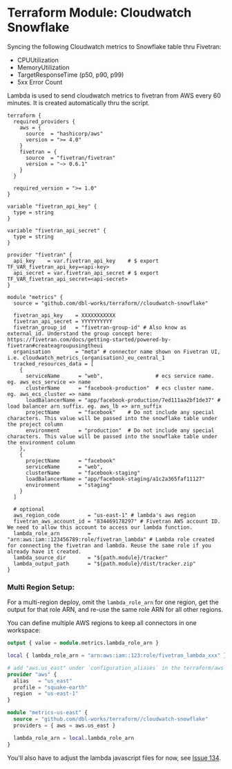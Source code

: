 # Terraform Module: Cloudwatch Snowflake

Syncing the following Cloudwatch metrics to Snowflake table thru Fivetran:

- CPUUtilization
- MemoryUtilization
- TargetResponseTime (p50, p90, p99)
- 5xx Error Count

Lambda is used to send cloudwatch metrics to fivetran from AWS every 60 minutes.
It is created automatically thru the script.
```
terraform {
  required_providers {
    aws = {
      source  = "hashicorp/aws"
      version = ">= 4.0"
    }
    fivetran = {
      source  = "fivetran/fivetran"
      version = "~> 0.6.1"
    }
  }

  required_version = ">= 1.0"
}

variable "fivetran_api_key" {
  type = string
}

variable "fivetran_api_secret" {
  type = string
}

provider "fivetran" {
  api_key    = var.fivetran_api_key    # $ export TF_VAR_fivetran_api_key=<api-key>
  api_secret = var.fivetran_api_secret # $ export TF_VAR_fivetran_api_secret=<api-secret>
}
```

```
module "metrics" {
  source = "github.com/dbl-works/terraform//cloudwatch-snowflake"

  fivetran_api_key    = XXXXXXXXXXX
  fivetran_api_secret = YYYYYYYYYY
  fivetran_group_id   = "fivetran-group-id" # Also know as external_id. Understand the group concept here: https://fivetran.com/docs/getting-started/powered-by-fivetran#createagroupusingtheui
  organisation        = "meta" # connector name shown on Fivetran UI, i.e. cloudwatch_metrics_(organisation)_eu_central_1
  tracked_resources_data = [
    {
      serviceName      = "web",                 # ecs service name. eg. aws_ecs_service => name
      clusterName      = "facebook-production"  # ecs cluster name. eg. aws_ecs_cluster => name
      loadBalancerName = "app/facebook-production/7ed111aa2bf1de37" # load balancer arn suffix. eg. aws_lb => arn_suffix
      projectName      = "facebook"    # Do not include any special characters. This value will be passed into the snowflake table under the project column
      environment      = "production"  # Do not include any special characters. This value will be passed into the snowflake table under the environment column
    },
    {
      projectName      = "facebook"
      serviceName      = "web",
      clusterName      = "facebook-staging"
      loadBalancerName = "app/facebook-staging/a1c2a365faf11127"
      environment      = "staging"
    }
  ]

  # optional
  aws_region_code         = "us-east-1" # lambda's aws region
  fivetran_aws_account_id = "834469178297" # Fivetran AWS account ID. We need to allow this account to access our lambda function.
  lambda_role_arn         = "arn:aws:iam::123456789:role/fivetran_lambda" # Lambda role created for connecting the fivetran and lambda. Reuse the same role if you already have it created.
  lambda_source_dir       = "${path.module}/tracker"
  lambda_output_path      = "${path.module}/dist/tracker.zip"
}
```

### Multi Region Setup:
For a multi-region deploy, omit the `lambda_role_arn` for one region, get the output for that role ARN, and re-use the same role ARN for all other regions.

You can define multiple AWS regions to keep all connectors in one workspace:

```terraform
output { value = module.metrics.lambda_role_arn }

local { lambda_role_arn = "arn:aws:iam::123:role/fivetran_lambda_xxx" }

# add "aws.us_east" under `configuration_aliases` in the terraform/aws block
provider "aws" {
  alias   = "us_east"
  profile = "squake-earth"
  region  = "us-east-1"
}

module "metrics-us-east" {
  source = "github.com/dbl-works/terraform//cloudwatch-snowflake"
  providers = { aws = aws.us_east }

  lambda_role_arn = local.lambda_role_arn
}
```

You'll also have to adjust the lambda javascript files for now, see [Issue 134](https://github.com/dbl-works/terraform/issues/134).
